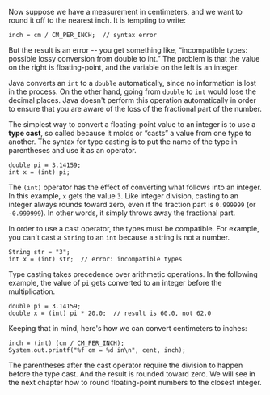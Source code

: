 Now suppose we have a measurement in centimeters, and we want to round it off to the nearest inch.
It is tempting to write:

```code
inch = cm / CM_PER_INCH;  // syntax error
```

But the result is an error -- you get something like, “incompatible types: possible lossy conversion from double to int.”
The problem is that the value on the right is floating-point, and the variable on the left is an integer.

Java converts an `int` to a `double` automatically, since no information is lost in the process.
On the other hand, going from `double` to `int` would lose the decimal places.
Java doesn't perform this operation automatically in order to ensure that you are aware of the loss of the fractional part of the number.


The simplest way to convert a floating-point value to an integer is to use a **type cast**, so called because it molds or “casts” a value from one type to another.
The syntax for type casting is to put the name of the type in parentheses and use it as an operator.

```code
double pi = 3.14159;
int x = (int) pi;
```

The `(int)` operator has the effect of converting what follows into an integer.
In this example, `x` gets the value `3`.
Like integer division, casting to an integer always rounds toward zero, even if the fraction part is `0.999999` (or `-0.999999`).
In other words, it simply throws away the fractional part.

In order to use a cast operator, the types must be compatible.
For example, you can't cast a `String` to an `int` because a string is not a number.

```code
String str = "3";
int x = (int) str;  // error: incompatible types
```

Type casting takes precedence over arithmetic operations.
In the following example, the value of `pi` gets converted to an integer before the multiplication.

```code
double pi = 3.14159;
double x = (int) pi * 20.0;  // result is 60.0, not 62.0
```


Keeping that in mind, here's how we can convert centimeters to inches:

```code
inch = (int) (cm / CM_PER_INCH);
System.out.printf("%f cm = %d in\n", cent, inch);
```

The parentheses after the cast operator require the division to happen before the type cast.
And the result is rounded toward zero.
We will see in the next chapter how to round floating-point numbers to the closest integer.